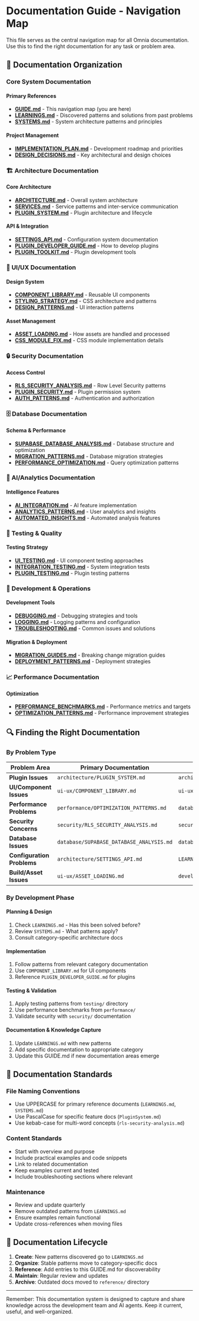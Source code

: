 # Documentation Guide - Navigation Map

This file serves as the central navigation map for all Omnia documentation. Use this to find the right documentation for any task or problem area.

## 📁 Documentation Organization

### Core System Documentation

#### Primary References
- **[GUIDE.md](./GUIDE.md)** - This navigation map (you are here)
- **[LEARNINGS.md](./LEARNINGS.md)** - Discovered patterns and solutions from past problems
- **[SYSTEMS.md](./SYSTEMS.md)** - System architecture patterns and principles

#### Project Management
- **[IMPLEMENTATION_PLAN.md](./IMPLEMENTATION_PLAN.md)** - Development roadmap and priorities
- **[DESIGN_DECISIONS.md](./DESIGN_DECISIONS.md)** - Key architectural and design choices

### 🏗 Architecture Documentation

#### Core Architecture
- **[ARCHITECTURE.md](./architecture/ARCHITECTURE.md)** - Overall system architecture
- **[SERVICES.md](./architecture/SERVICES.md)** - Service patterns and inter-service communication
- **[PLUGIN_SYSTEM.md](./architecture/PLUGIN_SYSTEM.md)** - Plugin architecture and lifecycle

#### API & Integration
- **[SETTINGS_API.md](./architecture/SETTINGS_API.md)** - Configuration system documentation
- **[PLUGIN_DEVELOPER_GUIDE.md](./architecture/PLUGIN_DEVELOPER_GUIDE.md)** - How to develop plugins
- **[PLUGIN_TOOLKIT.md](./architecture/PLUGIN_TOOLKIT.md)** - Plugin development tools

### 🎨 UI/UX Documentation

#### Design System
- **[COMPONENT_LIBRARY.md](./ui-ux/COMPONENT_LIBRARY.md)** - Reusable UI components
- **[STYLING_STRATEGY.md](./ui-ux/STYLING_STRATEGY.md)** - CSS architecture and patterns
- **[DESIGN_PATTERNS.md](./ui-ux/DESIGN_PATTERNS.md)** - UI interaction patterns

#### Asset Management
- **[ASSET_LOADING.md](./ui-ux/ASSET_LOADING.md)** - How assets are handled and processed
- **[CSS_MODULE_FIX.md](./ui-ux/CSS_MODULE_FIX.md)** - CSS module implementation details

### 🔒 Security Documentation

#### Access Control
- **[RLS_SECURITY_ANALYSIS.md](./security/RLS_SECURITY_ANALYSIS.md)** - Row Level Security patterns
- **[PLUGIN_SECURITY.md](./security/PLUGIN_SECURITY.md)** - Plugin permission system
- **[AUTH_PATTERNS.md](./security/AUTH_PATTERNS.md)** - Authentication and authorization

### 🗄 Database Documentation

#### Schema & Performance
- **[SUPABASE_DATABASE_ANALYSIS.md](./database/SUPABASE_DATABASE_ANALYSIS.md)** - Database structure and optimization
- **[MIGRATION_PATTERNS.md](./database/MIGRATION_PATTERNS.md)** - Database migration strategies
- **[PERFORMANCE_OPTIMIZATION.md](./database/PERFORMANCE_OPTIMIZATION.md)** - Query optimization patterns

### 🤖 AI/Analytics Documentation

#### Intelligence Features
- **[AI_INTEGRATION.md](./ai-analytics/AI_INTEGRATION.md)** - AI feature implementation
- **[ANALYTICS_PATTERNS.md](./ai-analytics/ANALYTICS_PATTERNS.md)** - User analytics and insights
- **[AUTOMATED_INSIGHTS.md](./ai-analytics/AUTOMATED_INSIGHTS.md)** - Automated analysis features

### 🧪 Testing & Quality

#### Testing Strategy
- **[UI_TESTING.md](./testing/UI_TESTING.md)** - UI component testing approaches
- **[INTEGRATION_TESTING.md](./testing/INTEGRATION_TESTING.md)** - System integration tests
- **[PLUGIN_TESTING.md](./testing/PLUGIN_TESTING.md)** - Plugin testing patterns

### 🔧 Development & Operations

#### Development Tools
- **[DEBUGGING.md](./development/DEBUGGING.md)** - Debugging strategies and tools
- **[LOGGING.md](./development/LOGGING.md)** - Logging patterns and configuration
- **[TROUBLESHOOTING.md](./development/TROUBLESHOOTING.md)** - Common issues and solutions

#### Migration & Deployment
- **[MIGRATION_GUIDES.md](./migrations/)** - Breaking change migration guides
- **[DEPLOYMENT_PATTERNS.md](./deployment/DEPLOYMENT_PATTERNS.md)** - Deployment strategies

### 📈 Performance Documentation

#### Optimization
- **[PERFORMANCE_BENCHMARKS.md](./performance/PERFORMANCE_BENCHMARKS.md)** - Performance metrics and targets
- **[OPTIMIZATION_PATTERNS.md](./performance/OPTIMIZATION_PATTERNS.md)** - Performance improvement strategies

## 🔍 Finding the Right Documentation

### By Problem Type

| Problem Area | Primary Documentation | Supporting Docs |
|---|---|---|
| **Plugin Issues** | `architecture/PLUGIN_SYSTEM.md` | `architecture/PLUGIN_DEVELOPER_GUIDE.md` |
| **UI/Component Issues** | `ui-ux/COMPONENT_LIBRARY.md` | `ui-ux/STYLING_STRATEGY.md` |
| **Performance Problems** | `performance/OPTIMIZATION_PATTERNS.md` | `database/PERFORMANCE_OPTIMIZATION.md` |
| **Security Concerns** | `security/RLS_SECURITY_ANALYSIS.md` | `security/AUTH_PATTERNS.md` |
| **Database Issues** | `database/SUPABASE_DATABASE_ANALYSIS.md` | `database/MIGRATION_PATTERNS.md` |
| **Configuration Problems** | `architecture/SETTINGS_API.md` | `LEARNINGS.md` |
| **Build/Asset Issues** | `ui-ux/ASSET_LOADING.md` | `development/TROUBLESHOOTING.md` |

### By Development Phase

#### Planning & Design
1. Check `LEARNINGS.md` - Has this been solved before?
2. Review `SYSTEMS.md` - What patterns apply?
3. Consult category-specific architecture docs

#### Implementation
1. Follow patterns from relevant category documentation
2. Use `COMPONENT_LIBRARY.md` for UI components
3. Reference `PLUGIN_DEVELOPER_GUIDE.md` for plugins

#### Testing & Validation
1. Apply testing patterns from `testing/` directory
2. Use performance benchmarks from `performance/`
3. Validate security with `security/` documentation

#### Documentation & Knowledge Capture
1. Update `LEARNINGS.md` with new patterns
2. Add specific documentation to appropriate category
3. Update this GUIDE.md if new documentation areas emerge

## 📝 Documentation Standards

### File Naming Conventions
- Use UPPERCASE for primary reference documents (`LEARNINGS.md`, `SYSTEMS.md`)
- Use PascalCase for specific feature docs (`PluginSystem.md`)
- Use kebab-case for multi-word concepts (`rls-security-analysis.md`)

### Content Standards
- Start with overview and purpose
- Include practical examples and code snippets
- Link to related documentation
- Keep examples current and tested
- Include troubleshooting sections where relevant

### Maintenance
- Review and update quarterly
- Remove outdated patterns from `LEARNINGS.md`
- Ensure examples remain functional
- Update cross-references when moving files

## 🔄 Documentation Lifecycle

1. **Create**: New patterns discovered go to `LEARNINGS.md`
2. **Organize**: Stable patterns move to category-specific docs
3. **Reference**: Add entries to this GUIDE.md for discoverability
4. **Maintain**: Regular review and updates
5. **Archive**: Outdated docs moved to `reference/` directory

---

Remember: This documentation system is designed to capture and share knowledge across the development team and AI agents. Keep it current, useful, and well-organized.
